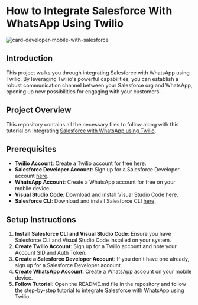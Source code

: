# How to Integrate Salesforce With WhatsApp Using Twilio

![card-developer-mobile-with-salesforce](https://github.com/dibia27/SalesforceTwilio/assets/129342380/10e5f0c8-7772-476a-a45a-ada2ba228813)

## Introduction
This project walks you through integrating Salesforce with WhatsApp using Twilio. By leveraging Twilio's powerful capabilities, you can establish a robust communication channel between your Salesforce org and WhatsApp, opening up new possibilities for engaging with your customers.

## Project Overview
This repository contains all the necessary files to follow along with this tutorial on Integrating [Salesforce with WhatsApp using Twilio](https://www.twilio.com/en-us/blog/how-to-integrate-salesforce-with-whatsapp-using-twilio).


## Prerequisites

- **Twilio Account**: Create a Twilio account for free [here](https://www.twilio.com/try-twilio).
- **Salesforce Developer Account**: Sign up for a Salesforce Developer account [here](https://developer.salesforce.com/signup).
- **WhatsApp Account**: Create a WhatsApp account for free on your mobile device.
- **Visual Studio Code**: Download and install Visual Studio Code [here](https://code.visualstudio.com/Download).
- **Salesforce CLI**: Download and install Salesforce CLI [here](https://developer.salesforce.com/tools/sfdxcli).

## Setup Instructions

1. **Install Salesforce CLI and Visual Studio Code**: Ensure you have Salesforce CLI and Visual Studio Code installed on your system.
2. **Create Twilio Account**: Sign up for a Twilio account and note your Account SID and Auth Token.
3. **Create a Salesforce Developer Account**: If you don't have one already, sign up for a Salesforce Developer account.
4. **Create WhatsApp Account**: Create a WhatsApp account on your mobile device.
5. **Follow Tutorial**: Open the README.md file in the repository and follow the step-by-step tutorial to integrate Salesforce with WhatsApp using Twilio.

